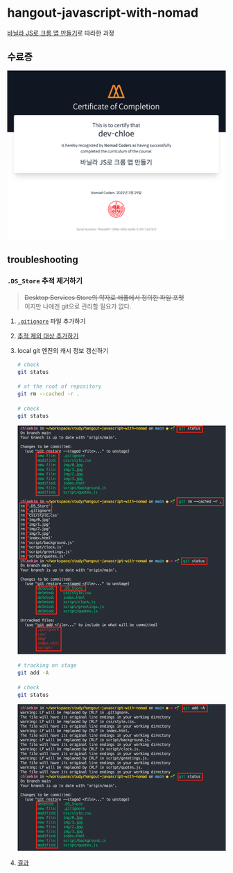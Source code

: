# hangout-javascript-with-nomad

[바닐라 JS로 크롬 앱 만들기](https://nomadcoders.co/javascript-for-beginners)로 따라한 과정

## 수료증

[![certification](_troubleshooting/certification.png)](https://nomadcoders.co/certs/f9eba897-398e-4fbb-be9b-41f4713e7d1f)

## troubleshooting

### `.DS_Store` 추적 제거하기

> ~~Desktop Services Store의 약자로 애플에서 정의한 파일 포맷~~  
> 이지만 나에겐 git으로 관리할 필요가 없다.

1. [`.gitignore`](.gitignore) 파일 추가하기
2. [추적 제외 대상 추가하기](https://www.toptal.com/developers/gitignore/api/windows,macos,linux,visualstudiocode)
3. local git 엔진의 캐시 정보 갱신하기

   ```bash
   # check
   git status

   # at the root of repository
   git rm --cached -r .

   # check
   git status
   ```

   ![untrack-1](_troubleshooting/untrack-1.png)

   ```bash
   # tracking on stage
   git add -A

   # check
   git status
   ```

   ![untrack-2](_troubleshooting/untrack-2.png)

4. [결과](https://github.com/dev-chloe/hangout-javascript-with-nomad/commit/9d5311177532d6450c05ea93120111eea1a0ebcb#diff-e2eb93a61ffd7877ea5c751abcb3a618e8e2e9a2073a27f66d4114fe10819f86)
